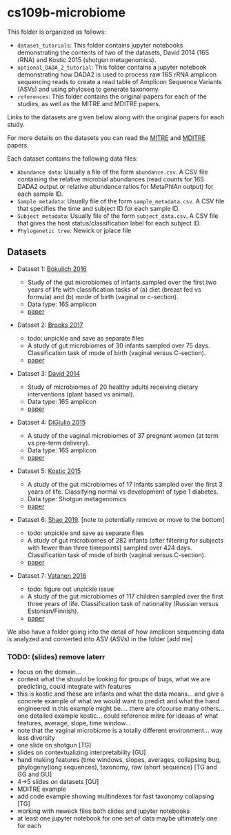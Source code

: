 # cs109b-microbiome

This folder is organized as follows:
- `dataset_tutorials`: This folder contains jupyter notebooks demonstrating the contents of two of the datasets, David 2014 (16S rRNA) and Kostic 2015 (shotgun metagenomics).
- `optional_DADA_2_tutorial`: This folder contains a jupyter notebook demonstrating how DADA2 is used to process raw 16S rRNA amplicon sequencing reads to create a read table of Amplicon Sequence Variants (ASVs) and using phyloseq to generate taxonomy.
- `references`: This folder contains the original papers for each of the studies, as well as the MITRE and MDITRE papers.

Links to the datasets are given below along with the original papers for each study.

For more details on the datasets you can read the [MITRE](https://github.com/gerberlab/cs109b-microbiome/blob/main/2022/references/MITRE.pdf) and [MDITRE](https://github.com/gerberlab/cs109b-microbiome/blob/main/2022/references/MDITRE.pdf) papers. 

Each dataset contains the following data files:
- `Abundance data`: Usually a file of the form `abundance.csv`. A CSV file containing the relative microbial abundances (read counts for 16S DADA2 output or relative abundance ratios for MetaPhlAn output) for each sample ID.
- `Sample metadata`: Usually file of the form `sample_metadata.csv`. A CSV file that specifies the time and subject ID for each sample ID.
- `Subject metadata`: Usually file of the form `subject_data.csv`. A CSV file that gives the host status/classification label for each subject ID. 
- `Phylogenetic tree`: Newick or jplace file

## Datasets

- Dataset 1: [Bokulich 2016](https://github.com/gerberlab/mditre/tree/master/mditre/tutorials/datasets/raw/bokulich)
  - Study of the gut microbiomes of infants sampled over the first two years of life with classification tasks of (a) diet (breast fed vs formula) and (b) mode of birth (vaginal or c-section).
  - Data type: 16S amplicon
  - [paper](https://github.com/gerberlab/cs109b-microbiome/blob/main/2022/references/Bokulich_2016.pdf)

- Dataset 2: [Brooks 2017]()
  - todo: unpickle and save as separate files
  - A study of gut microbiomes of 30 infants sampled over 75 days. Classification task of mode of birth (vaginal versus C-section).
  - [paper](https://github.com/gerberlab/cs109b-microbiome/blob/main/2022/references/Brooks_2017.pdf)

- Dataset 3: [David 2014](https://github.com/gerberlab/mditre/tree/master/mditre/tutorials/datasets/raw/david)
  - Study of microbiomes of 20 healthy adults receiving dietary interventions (plant based vs animal).
  - Data type: 16S amplicon
  - [paper](https://github.com/gerberlab/cs109b-microbiome/blob/main/2022/references/David_2014.pdf)

- Dataset 4: [DiGiulio 2015](https://github.com/gerberlab/mditre/tree/master/mditre/tutorials/datasets/raw/digiulio)
  - A study of the vaginal microbiomes of 37 pregnant women (at term vs pre-term delivery).
  - Data type: 16S amplicon
  - [paper](https://github.com/gerberlab/cs109b-microbiome/blob/main/2022/references/DiGiulio_2015.pdf)

- Dataset 5: [Kostic 2015](https://github.com/gerberlab/mditre/tree/master/mditre/tutorials/datasets/raw/t1d)
  - A study of the gut microbiomes of 17 infants sampled over the first 3 years of life. Classifying normal vs development of type 1 diabetes.
  - Data type: Shotgun metagenomics
  - [paper](https://github.com/gerberlab/cs109b-microbiome/blob/main/2022/references/Kostic_2015.pdf)

- Dataset 6: [Shao 2019](). [note to potentially remove or move to the bottom]
  - todo: unpickle and save as separate files
  - A study of gut microbiomes of 282 infants (after filtering for subjects with fewer than three timepoints) sampled over 424 days. Classification task of mode of birth (vaginal versus C-section).
  - [paper](https://github.com/gerberlab/cs109b-microbiome/blob/main/2022/references/Shao_2019.pdf)

- Dataset 7: [Vatanen 2016]()
  - todo: figure out unpickle issue
  - A study of the gut microbiomes of 117 children sampled over the first three years of life. Classification task of nationality (Russian versus Estonian/Finnish).
  - [paper](https://github.com/gerberlab/cs109b-microbiome/blob/main/2022/references/Vatanen_2016.pdf)

We also have a folder going into the detail of how amplicon sequencing data is analyzed and converted into ASV (ASVs) in the folder [add me]


### TODO: (slides) remove laterr
- focus on the domain...
- context what the should be looking for groups of bugs, what we are predicting, could integrate with features
- this is kostic and these are infants and what the data means... and give a concrete example of what we would want to predict and what the hand engineered in this example might be.... there are ofcourse many others... one detailed example kostic... could reference mitre for ideaas of what features, average, slope, time window...
- note that the vaginal microbiome is a totally different environment... way less diversity
- one slide on shotgun [TG]
- slides on contextualizing interpretability [GU]
- hand making features (time windows, slopes, averages, collapsing bug, phylogeny(long sequences), taxonomy, raw (short sequence) [TG and GG and GU]
- 4->5 slides on datasets [GU]
- MDITRE example
- add code example showing multindexes for fast taxonomy collapsing [TG]
- working with neweck files both slides and jupyter notebooks
- at least one jupyter notebook for one set of data maybe ultimately one for each

